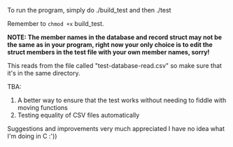 To run the program, simply do ./build_test and then ./test

Remember to `chmod +x` build_test.

**NOTE: The member names in the database and record struct may not be the same as in your program, right now your only choice is to edit the struct members in the test file with your own member names, sorry!**

This reads from the file called "test-database-read.csv" so make sure that it's in the same directory. 

TBA:
1. A better way to ensure that the test works without needing to fiddle with moving functions 
2. Testing equality of CSV files automatically

Suggestions and improvements very much appreciated I have no idea what I'm doing in C :'))

